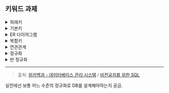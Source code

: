 ## 키워드 과제

<details>
    <summary>외래키</summary>

---

관계형 데이터베이스에서 외래 키(외부 키, Foreign Key)는 한 테이블의 필드(attribute) 중 다른 테이블의 행(row)을 식별할 수 있는 키를 말한다.

> 외래키는 두 개의 테이블을 연결해주는 다리 역할.

외래키가 포함된 테이블을 자식 테이블이라고 하고 외래키 값을 제공하는 테이블을 부모 테이블이라한다.

---

## 외래키 사용시 주의사항

1. 외래키 값은 NULL이거나 부모 테이블의 기본키 값과 동일해야한다. (참조 무결성 제약조건)

2. 부모 테이블의 기본키, 고유키를 외래키로 지정할 수 있다.

3. 부모 테이블의 기본키, 고유키가 여러개의 컬럼으로 이루어져 있다면 부모가 가진 기본키, 고유키 컬럼을 원하는 개수만큼 묶어서 외래키로 지정할 수 있다.

4) 외래키로 지정할 두 테이블의 필드는 같은 데이터 타입이어야 한다.

추가로, on Delete / on Update 옵션을 이용해 Cascade 설정 가능. (부모 삭제시 자식도 삭제
)

### 예시

```
create table department(
  	id int auto_increment primary key,
	name varchar(20) not null,
	code char(13) not null unique key
);

create table employee (
  	id int auto_increment primary key,
	name varchar(20) not null,
	code char(13) not null unique key,
	dept_id int,
	foreign key (dept_id) references department(id)
);
```

> 출처: [밤둘레 블로그](https://bamdule.tistory.com/45)

</details>

<details>
    <summary>기본키</summary>

---

기본 키(primary key)는 주 키 또는 프라이머리 키라고 하며, 관계형 데이터베이스에서 조(레코드)의 식별자로 이용하기에 가장 적합한 것을 관계 (테이블)마다 단 한 설계자에 의해 선택, 정의된 후보 키를 말한다. 유일 키는 0~1개 이상의 속성의 집합으로 볼 수 있다.

> 기본키(Primary Key)는 테이블을 대표하는 고유식별자로, 중복 불가·NULL을 불허한다.

모든 테이블 만들때마다 기본키를 만들어주자. => 데이터 중복을 방지해 일관성을 유지할 수 있을뿐 아니라 원하는 데이터를 보다 빠르게 찾을 수 있게 도와준다.

</details>

<details>
    <summary>ER 다이어그램</summary>

---

ERD(Entity Relationship Diagram)는 단어에서 의미하는 그대로 'Entity =개체' 와 'Relationship =관계'를 중점적으로 표시하는 다이어그램으로 구체화 하는 것을 말한다.

> ERD는 데이터베이스 구조를 한 눈에 알아보기 위해 그려놓는 다이어그램이다.

이렇게 ERD를 그리는것을 **개념적 설계**라고 한다.

추가로 ERD에는 표기법이 여러가지 있는데, 대표적으로 **IE표기법**과 **Barker표기법**이 있다. 아래 표기는 IE 표기법이다.

![alt text](<스크린샷 2025-09-17 오후 6.40.49.png>)

> 출처: [mong9_9's.log](https://velog.io/@mong9_s/DBRDBMS-5.-ER%EB%8B%A4%EC%9D%B4%EC%96%B4%EA%B7%B8%EB%9E%A8ERD)

</details>

<details>
    <summary>복합키</summary>

---

테이블에 한 개의 PK 만 존재할 수 있지만 조합키를 사용하면 두 개 이상의 컬럼을 하나의 PK 로 사용할 수 있다.

> 복합키는 두 개 이상의 컬럼을 PK 로 지정하는 것. 합성키, 조합키라고도 불린다.

### 예시

```
CREATE TABLE TBL_FLOWER(
	FLOWER_NAME VARCHAR2(1000),
	FLOWER_COLOR VARCHAR2(1000),
	FLOWER_PRICE NUMBER,
	CONSTRAINT PK_FLOWER PRIMARY KEY(FLOWER_NAME, FLOWER_COLOR)
);
```

### 복합키의 이점

- 데이터 무결성 보장: 복합키를 사용하면, 한 테이블 내의 특정 칼럼 조합의 고유성을 보장할 수 있습니다. 이를 통해 데이터 중복을 방지하고 무결성을 유지할 수 있습니다.

- 정규화: 복합키는 데이터베이스 설계의 정규화 과정에서 발생하는 테이블 간의 관계를 나타내는 데 유용하게 사용됩니다.

> 출처: [매일 쓰다보면 늘겠지](https://shin-e-dog.tistory.com/66)

</details>

<details>
    <summary>연관관계</summary>

---

> **연관관계**란 두 개 이상의 테이블 간에 존재하는 관계를 의미한다.

종류는 다음과 같다.

- 일 대 일 (1 to 1)
- 일 대 다 (1 to N)
- 다 대 일 (N to 1)
- 다 대 다(N to M)

![alt text](image.png)

N:M 관계는 중간에 매핑 테이블을 새롭게 만드는 방법으로 해소한다.

---

추가적으로, 자기 자신을 참조하는 **자기 참조 관계**도 있다고 한다.

때로는 하나의 테이블 내에서 관계를 표현해야 할 수도 있다. 예를 들어, 특정 서비스에서 회원 가입을 진행할 때, 추천인 ID를 입력하는 등의 기능에 사용된다.

User 테이블의 recommend_id는 같은 User 테이블의 user_id와 연결되어 있다.
한 명의 사용자(user_id)는 한 명의 추천인(recommend_id)을 가질 수 있다.

하지만 한 명의 추천인(recommend_id)은 여러 명의 사용자(user_id)에게 추천인으로 등록될 수 있다.

</details>

<details>
    <summary>정규화</summary>

---

정규화(Normalization)란 **데이터 중복**을 줄이고 **데이터 무결성**을 개선하기 위해 데이터를 정규형(normal form)에 맞도록 구조화하는 프로세스를 뜻한다.

> 쉽게 말해, 테이블 간의 중복 데이터를 줄이기 위해 테이블을 쪼개는 행위이다.

### 장점

1. 데이터 중복 감소

2) 데이터 무결성 보장 (일관성과 정확성 유지)

3) 저장 공간 효율화

4) 데이터베이스 성능 향상

### 단점

1. 복잡한 조인(Join) 쿼리

2) 성능 저하 가능성 (너무 많이 테이블 쪼개면 조인때매 더 성능 저하)

3) 설계와 관리의 복잡성 증가

4) 트랜잭션 처리의 복잡성

> => 결론적으로 최적의 정규화 수준을 결정하는것이 중요하다.

---

## 정규화 형태 (단계)

### 제 1 정규화

테이블의 컬럼이 원자값(Atomic Value, 하나의 값)을 갖도록 테이블을 분해하는 것.

(Before)

![alt text](image-1.png)

(After)

![alt text](image-2.png)

---

### 제 2 정규화

제2 정규화란 제1 정규화를 진행한 테이블에 대해 완전 함수 종속을 만족하도록 테이블을 분해하는 것이다.

> 여기서 함수 종속(FD)이란?<br>
> => 기본키의 부분집합이 결정자가 되지 않는 것을 완전 함수 종속이라 한다.

(Before)

![alt text](image-3.png)

위의 테이블에서 기본키가 (학생 번호, 강좌 이름) 두 개로 이뤄진 복합키라고 했을 때,

강좌 이름이라는 PK의 부분 집합이 강의실을 결정하는 강의실의 PK가 될 수 있다.

이러한 경우 강좌 이름과 강의실을 다른 테이블로 만들면, 강좌 이름과 강의실의 중복 데이터를 제거할 수 있다.

(After)

![alt text](image-4.png)

---

### 제 3 정규화

제3 정규화란 제2 정규화를 진행한 테이블에 대해 이행적 종속을 없애도록 테이블을 분해하는 것이다.

> 여기서 이행적 종속이란?<Br>
> => A -> B, B -> C가 성립할 때 A -> C가 성립되는 것을 의미한다.

(Before)

![alt text](image-5.png)

위와 같은 테이블이 존재할 때,

학생 번호가 강좌 이름을 결정하고, 강좌 이름은 수강료를 결정한다.

이 상황에서 501 학생이 강좌를 데이터베이스 -> 운영체제로 바꿨다고 할 때

강좌명만 변경하는 것이 아닌 수강료도 같이 변경해줘야 하는 불편함을 겪는다.

이러한 불편함을 해결하기 위해, 학생 번호와 강좌 이름으로 이뤄진 테이블 하나,
강좌 이름과 수강료로 이뤄진 테이블을 하나 만들어 제3 정규화를 진행하는 것이다.

(After)

![alt text](image-6.png)

---

### 일반적으로 제3 정규화까지만 진행하고 이 이상은 진행하지 않는다.

그 이유는 정규화가 너무 많이 진행될 경우

- 엔터티가 증가한다.
- 엔터티 사이의 관계가 증가한다.
- 데이터 조회시 조인이 늘어나, 조회 성능이 하락한다.

등의 문제가 발생하기에 보통 제3 정규형까지만 진행한다.

> 출처: [인성의 개발 공부 노트](https://superohinsung.tistory.com/111) / [MangKyu's Diary:티스토리](https://mangkyu.tistory.com/110)

</details>

<details>
    <summary>반 정규화</summary>

---

> 쉽게 말해, 쪼개진 테이블을 하나로 합치는 행위.

- 데이터베이스 조회 성능 향상을 위해서 데이터 중복을 허용하고 조인을 줄이는 방법이다.
- 반정규화는 조회 속도를 향상시키지만 데이터 모델의 유연성은 낮아진다.
- 반정규화는 데이터를 조회할 때 조인으로 인한 성능저하가 예상될 때 사용한다.

### 반정규화 기법들

테이블 병합

- 1:1 관계 테이블 병합 : 1:1 관계를 통합하여 성능향상
- 1:M 관계 테이블 병합 : 1:M 관계를 통합하여 성능향상

테이블 분할

- 수직분할 : 하나의 테이블의 속성을 분할하여 두 개 이상의 테이블로 분할
  - 컬럼 단위로 나눔.<br>
    예: 회원 테이블에서 개인정보(이름, 연락처)와 로그성 데이터(마지막 로그인, 접속기록)를 분리.<br>
    → 자주 쓰는 속성을 분리해 조회 효율성 확보.
- 수평분할 : 하나의 테이블에 있는 값을 기준으로 테이블을 분할(파티셔닝)
  - 레코드 단위로 나눔.<br>
    예: 주문 테이블을 연도별(2023주문, 2024주문)로 분리.<br>
    → 데이터가 많을 때 검색 속도 향상, 관리 편의.

테이블 추가

- 중복 테이블 추가 : 동일한 테이블 구조를 중복하여 원격조인을 제거
- 통계 테이블 추가 : SUM, AVG 등을 미리 수행하여 계산
- 이력 테이블 추가 : 마스터 테이블에서 자주 조회되는 레코드를 중복하여 테이블 추가
- 부분 테이블 추가 : 자주 이용하는 칼럼을 모아놓은 별도의 테이블 추가

> 정리하자면, **반정규화**는 자주 조회되는 테이블을 미리 만들거나 합쳐놔서 조회 성능을 높이는 기법이다.

> 출처: [ddooo9.log](https://velog.io/@dddooo9/%EB%8D%B0%EC%9D%B4%ED%84%B0%EB%B2%A0%EC%9D%B4%EC%8A%A4-%EB%B0%98%EC%A0%95%EA%B7%9C%ED%99%94)

</details>

---

> 출처: [위키백과 - 데이터베이스 관리 시스템](https://ko.wikipedia.org/wiki/%EB%8D%B0%EC%9D%B4%ED%84%B0%EB%B2%A0%EC%9D%B4%EC%8A%A4_%EA%B4%80%EB%A6%AC_%EC%8B%9C%EC%8A%A4%ED%85%9C) / [비전공자를 위한 SQL](https://brunch.co.kr/brunchbook/beginnersql)

실전에선 보통 어느 수준의 정규화로 DB를 설계해야하는지 궁금.
